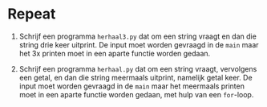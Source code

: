 # Repeat

1. Schrijf een programma `herhaal3.py` dat om een string vraagt en dan die string drie keer uitprint. De input moet worden gevraagd in de `main` maar het 3x printen moet in een aparte functie worden gedaan.

2. Schrijf een programma `herhaal.py` dat om een string vraagt, vervolgens een getal, en dan die string meermaals uitprint, namelijk getal keer. De input moet worden gevraagd in de `main` maar het meermaals printen moet in een aparte functie worden gedaan, met hulp van een `for`-loop.
